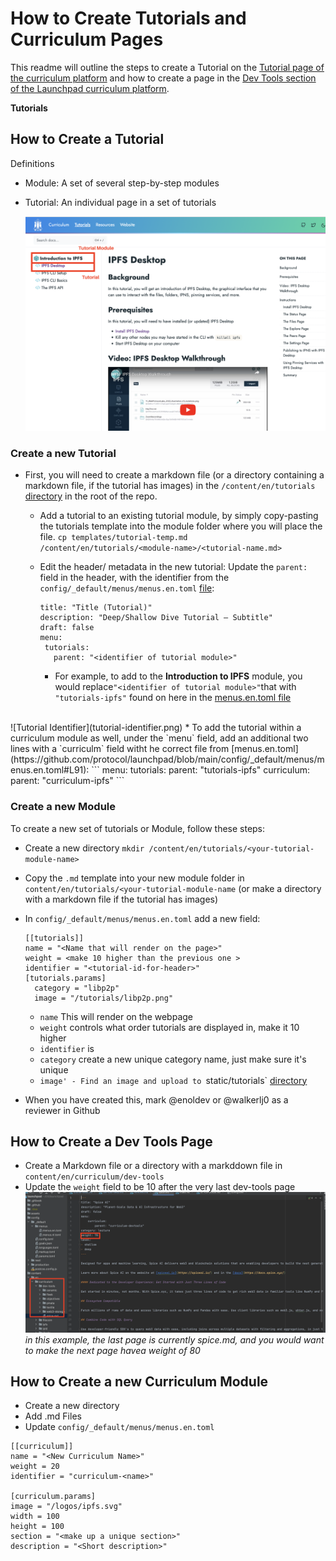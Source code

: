 # How to Create Tutorials and Curriculum Pages
This readme will outline the steps to create a Tutorial on the [Tutorial page of the curriculum platform](https://curriculum.pl-launchpad.io/tutorials/) and how to create a page in the [Dev Tools section of the Launchpad curriculum platform](https://curriculum.pl-launchpad.io/curriculum/dev-tools/objectives/).

**Tutorials**

## How to Create a Tutorial

Definitions
* Module: A set of several step-by-step modules
* Tutorial: An individual page in a set of tutorials

  ![Tutorials & Module](tutorials-modules.png)

### Create a new Tutorial
* First, you will need to create a markdown file (or a directory containing a markdown file, if the tutorial has images) in the `/content/en/tutorials` [directory](https://github.com/protocol/launchpad/tree/main/content/en/tutorials) in the root of the repo.
  * Add a tutorial to an existing tutorial module, by simply copy-pasting the tutorials template into the module folder where you will place the file.
       `cp templates/tutorial-temp.md /content/en/tutorials/<module-name>/<tutorial-name.md>`

   * Edit the header/ metadata in the new tutorial:
     Update the `parent:` field in the header, with the identifier from the `config/_default/menus/menus.en.toml` [file](https://github.com/protocol/launchpad/blob/main/config/_default/menus/menus.en.toml):
      ```
     title: "Title (Tutorial)"
     description: "Deep/Shallow Dive Tutorial – Subtitle"
     draft: false
     menu:
       tutorials:
         parent: "<identifier of tutorial module>"
     ```
     * For example, to add to the **Introduction to IPFS** module, you would replace`"<identifier of tutorial module>"`that with `"tutorials-ipfs"` found on here in the [menus.en.toml file](https://github.com/protocol/launchpad/blob/main/config/_default/menus/menus.en.toml#L159)
<br>
  ![Tutorial Identifier](tutorial-identifier.png)
     * To add the tutorial within a curriculum module as well, under the `menu` field, add an additional two lines with a `curriculm` field witht he correct file from [menus.en.toml](https://github.com/protocol/launchpad/blob/main/config/_default/menus/menus.en.toml#L91):
       ```
       menu:
         tutorials:
           parent: "tutorials-ipfs"
         curriculum:
           parent: "curriculum-ipfs"
       ```


### Create a new Module
To create a new set of tutorials or Module, follow these steps:
* Create a new directory
  `mkdir /content/en/tutorials/<your-tutorial-module-name>`
* Copy the `.md` template into your new module folder in `content/en/tutorials/<your-tutorial-module-name` (or make a directory with a markdown file if the tutorial has images)
* In `config/_default/menus/menus.en.toml` add a new field:
  ```
  [[tutorials]]
  name = "<Name that will render on the page>"
  weight = <make 10 higher than the previous one >
  identifier = "<tutorial-id-for-header>"
  [tutorials.params]
    category = "libp2p"
    image = "/tutorials/libp2p.png"
  ```

  * `name` This will render on the webpage
  * `weight` controls what order tutorials are displayed in, make it 10 higher
  * `identifier` is
  * `category` create a new unique category name, just make sure it's unique
  * `image' - Find an image and upload to `static/tutorials` [directory](https://github.com/protocol/launchpad/tree/main/static/tutorials)

* When you have created this, mark @enoldev or @walkerlj0 as a reviewer in Github


## How to Create a Dev Tools Page

 * Create a Markdown file or a directory with a markddown file in `content/en/curriculum/dev-tools`
 * Update the `weight` field to be 10 after the very last dev-tools page
   ![Weight](weight-example.png)
  _in this example, the last page is currently spice.md, and you would want to make the next page havea  weight of 80_

## How to Create a new Curriculum Module
* Create a new directory
* Add .md Files
* Update `config/_default/menus/menus.en.toml`
```
[[curriculum]]
name = "<New Curriculum Name>"
weight = 20
identifier = "curriculum-<name>"

[curriculum.params]
image = "/logos/ipfs.svg"
width = 100
height = 100
section = "<make up a unique section>"
description = "<Short description>"
```


